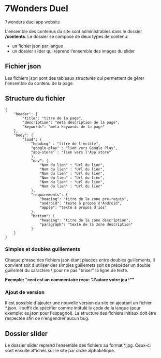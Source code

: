 # 7Wonders Duel
7wonders duel app website

L'ensemble des contenus du site sont administrables dans le dossier **/contents**. 
Le dossier se compose de deux types de contenu:
* un fichier json par langue
* un dossier slider qui reprend l'ensemble des images du slider 

## Fichier json
Les fichiers json sont des tableaux structurés qui permettent de gérer l'ensemble du contenu de la page.

## Structure du fichier

```
{
    "header": {
        "title": "titre de la page",
        "description": "meta description de la page",
        "keywords": "meta keywords de la page"
    },
    "body": {
        "loud": {
            "heading" : "titre de l'entête",
            "google-play" : "lien vers Google Play",
            "app-store" : "lien vers l'App store"
            },
            "nav": { 
                "Nom du lien" : "Url du lien",
                "Nom du lien" : "Url du lien",
                "Nom du lien" : "Url du lien",
                "Nom du lien" : "Url du lien",
                "Nom du lien" : "Url du lien",
                "Nom du lien" : "Url du lien"
            },
            "requirements": {
                "heading": "titre de la zone pré-requis",
                "android": "texte à propos d'Android",
                "apple": "texte à propos d'ios"
            },
            "bottom": {
                "heading": "titre de la zone description",
                "paragraph": "texte de la zone description"
            }
    }
}
```

### Simples et doubles guillements
Chaque phrase des fichiers json étant placées entre doubles guillements, il convient soit d'utiliser des simples guillemets soit de précéder un double guillemet du caractère \ pour ne pas "briser" la ligne de texte.

**Exemple: "ceci est un commentaire reçu: \"J'adore votre jeu !\""**

### Ajout de version
Il est possible d'ajouter une nouvelle version du site en ajoutant un fichier *.json. 
Il suffit de spécifier comme intitulé le code de la langue (pour exemple: es.json pour l'espagnol).
La structure des fichiers initiaux doit être respectée afin de n'engendrer aucun bug.

## Dossier slider
Le dossier slider reprend l'ensemble des fichiers au format *.jpg.
Ceux-ci sont ensuite affichés sur le site par ordre alphabétique.